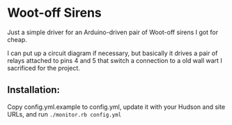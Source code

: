 Woot-off Sirens
===============

Just a simple driver for an Arduino-driven pair of Woot-off sirens I got for cheap.

I can put up a circuit diagram if necessary, but basically it drives a pair of relays attached to pins 4 and 5 that switch a connection to a old wall wart I sacrificed for the project.

Installation:
-------------
Copy config.yml.example to config.yml, update it with your Hudson and site URLs, and run `./monitor.rb config.yml`

